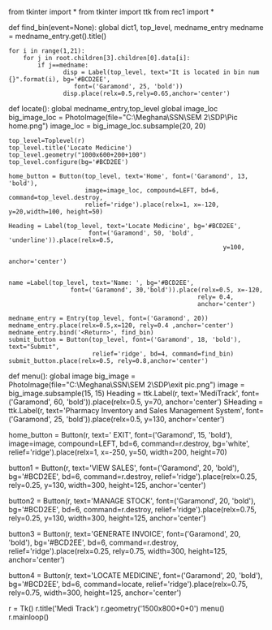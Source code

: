 from tkinter import *
from tkinter import ttk
from rec1 import *


def find_bin(event=None):
    global dict1, top_level, medname_entry
    medname = medname_entry.get().title()


    for i in range(1,21):
        for j in root.children[3].children[0].data[i]:
            if j==medname:
                   disp = Label(top_level, text="It is located in bin num {}".format(i), bg='#BCD2EE',
                      font=('Garamond', 25, 'bold'))
                   disp.place(relx=0.5,rely=0.65,anchor='center')


def locate():
    global medname_entry,top_level
    global image_loc
    big_image_loc = PhotoImage(file="C:\Meghana\SSN\SEM 2\SDP\Pic home.png")
    image_loc = big_image_loc.subsample(20, 20)

    top_level=Toplevel(r)
    top_level.title('Locate Medicine')
    top_level.geometry("1000x600+200+100")
    top_level.configure(bg='#BCD2EE')

    home_button = Button(top_level, text='Home', font=('Garamond', 13, 'bold'),
                         image=image_loc, compound=LEFT, bd=6, command=top_level.destroy,
                         relief='ridge').place(relx=1, x=-120, y=20,width=100, height=50)

    Heading = Label(top_level, text='Locate Medicine', bg='#BCD2EE',
                          font=('Garamond', 50, 'bold', 'underline')).place(relx=0.5,
                                                               y=100,
                                                               anchor='center')


    name =Label(top_level, text='Name: ', bg='#BCD2EE',
                     font=('Garamond', 30,'bold')).place(relx=0.5, x=-120,
                                                        rely= 0.4,
                                                        anchor='center')

    medname_entry = Entry(top_level, font=('Garamond', 20))
    medname_entry.place(relx=0.5,x=120, rely=0.4 ,anchor='center')
    medname_entry.bind('<Return>', find_bin)
    submit_button = Button(top_level, font=('Garamond', 18, 'bold'), text="Submit",
                           relief='ridge', bd=4, command=find_bin)
    submit_button.place(relx=0.5, rely=0.8,anchor='center')



def menu():
  global image
  big_image = PhotoImage(file="C:\Meghana\SSN\SEM 2\SDP\exit pic.png")
  image = big_image.subsample(15, 15)
  Heading = ttk.Label(r, text='MediTrack',
                      font=('Garamond', 60, 'bold')).place(relx=0.5,
                                                           y=70,
                                                           anchor='center')
  SHeading = ttk.Label(r, text='Pharmacy Inventory and Sales Management System',
                       font=('Garamond', 25, 'bold')).place(relx=0.5,
                                                            y=130,
                                                            anchor='center')

  home_button = Button(r, text='  EXIT',
                       font=('Garamond', 15, 'bold'),
                       image=image, compound=LEFT,
                       bd=6, command=r.destroy, bg='white',
                       relief='ridge').place(relx=1,
                                             x=-250,
                                             y=50,
                                             width=200,
                                             height=70)

  button1 = Button(r, text='VIEW SALES',
                   font=('Garamond', 20, 'bold'),
                   bg='#BCD2EE', bd=6,
                   command=r.destroy,
                   relief='ridge').place(relx=0.25,
                                         rely=0.25,
                                         y=130,
                                         width=300,
                                         height=125,
                                         anchor='center')

  button2 = Button(r, text='MANAGE STOCK',
                   font=('Garamond', 20, 'bold'),
                   bg='#BCD2EE', bd=6,
                   command=r.destroy,
                   relief='ridge').place(relx=0.75,
                                         rely=0.25,
                                         y=130,
                                         width=300,
                                         height=125,
                                         anchor='center')

  button3 = Button(r, text='GENERATE INVOICE',
                   font=('Garamond', 20, 'bold'),
                   bg='#BCD2EE', bd=6,
                   command=r.destroy,
                   relief='ridge').place(relx=0.25,
                                         rely=0.75,
                                         width=300,
                                         height=125,
                                         anchor='center')

  button4 = Button(r,
                   text='LOCATE MEDICINE',
                   font=('Garamond', 20, 'bold'),
                   bg='#BCD2EE', bd=6,
                   command=locate,
                   relief='ridge').place(relx=0.75, rely=0.75, width=300,
                                         height=125, anchor='center')

r = Tk()
r.title('Medi Track')
r.geometry('1500x800+0+0')
menu()
r.mainloop()
